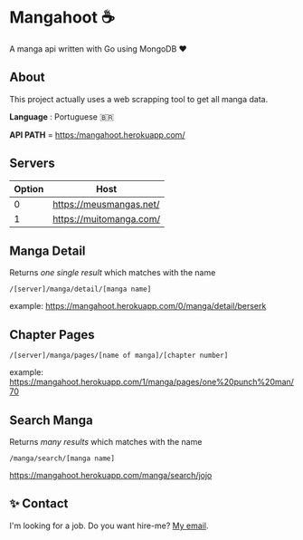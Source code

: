 # Mangahoot :coffee:
A manga api written with Go using MongoDB :heart: 

##  About
This project actually uses a web scrapping tool to get all manga data.

**Language** : Portuguese :brazil:

**API PATH** = [https:/mangahoot.herokuapp.com/](https:/mangahoot.herokuapp.com/) 

## Servers

| Option  |  Host  |
| --- | --- |
|  0 |  https://meusmangas.net/ |
|  1 |  https://muitomanga.com/ |

## Manga Detail
Returns *one single result* which matches with the name
```
/[server]/manga/detail/[manga name]
```
example: https://mangahoot.herokuapp.com/0/manga/detail/berserk

## Chapter Pages
```
/[server]/manga/pages/[name of manga]/[chapter number]
```
example: https://mangahoot.herokuapp.com/1/manga/pages/one%20punch%20man/70

## Search Manga
Returns *many results* which matches with the name
```
/manga/search/[manga name]
```
https://mangahoot.herokuapp.com/manga/search/jojo

## :sparkles: Contact
I'm looking for a job. Do you want hire-me? [My email](gabriel_origenstdb@gmail.com). 
